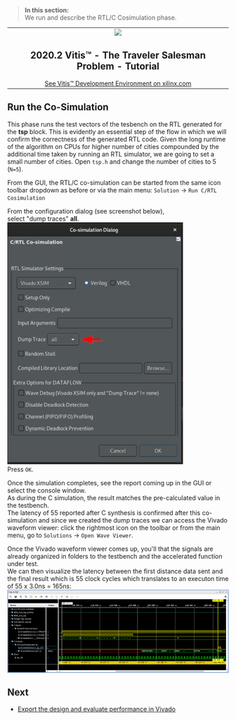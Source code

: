 
> **In this section:**   
We run and describe the RTL/C Cosimulation phase. 

<table width=100%>
 <tr width=50%>
    <td align="center"><img src="https://www.xilinx.com/content/dam/xilinx/imgs/press/media-kits/corporate/xilinx-logo.png" width="30%"/><h2>2020.2 Vitis™ - The Traveler Salesman Problem - Tutorial</h2>
    <a href="https://www.xilinx.com/products/design-tools/vitis.html">See Vitis™ Development Environment on xilinx.com</a>
    </td>
 </tr>
</table>

## Run the Co-Simulation

This phase runs the test vectors of the tesbench on the RTL generated for the **tsp** block.
This is evidently an essential step of the flow in which we will confirm the correctness of the generated RTL code.
Given the long runtime of the algorithm on CPUs for higher number of cities compounded by the additional time taken by running an RTL simulator, we are going to set a small number of cities. 
Open `tsp.h` and change the number of cities to 5 (`N=5`).

From the GUI, the RTL/C co-simulation can be started from the same icon toolbar dropdown as before or via the main menu: `Solution` -> `Run C/RTL Cosimulation`

From the configuration dialog (see screenshot below),  
select "dump traces" **all**.  
![Cosim dialog box](./images/cosimdialog.png)  
Press `OK`.  

Once the simulation completes, see the report coming up in the GUI or select the console window.  
As during the C simulation, the result matches the pre-calculated value in the testbench.  
The latency of 55 reported after C synthesis is confirmed after this co-simulation and since we created the dump traces we can access the Vivado waveform viewer: click the rightmost icon on the toolbar or from the main menu, go to `Solutions` -> `Open Wave Viewer`.

Once the Vivado waveform viewer comes up, you'll that the signals are already organized in folders to the testbench and the accelerated function under test.  
We can then visualize the latency between the first distance data sent and the final result which is 55 clock cycles which translates to an executon time of 55 x 3.0ns = 165ns:
![Cosim waveform](./images/wave2.png)  


## Next

* [Export the design and evaluate performance in Vivado](./export.md)
